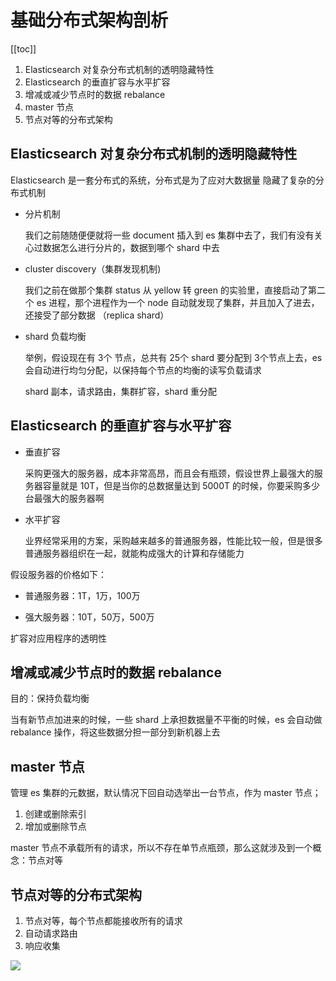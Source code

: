 # 基础分布式架构剖析
[[toc]]

1. Elasticsearch 对复杂分布式机制的透明隐藏特性
2. Elasticsearch 的垂直扩容与水平扩容
3. 增减或减少节点时的数据 rebalance
4. master 节点
5. 节点对等的分布式架构


## Elasticsearch 对复杂分布式机制的透明隐藏特性

Elasticsearch 是一套分布式的系统，分布式是为了应对大数据量
隐藏了复杂的分布式机制

- 分片机制

    我们之前随随便便就将一些 document 插入到 es 集群中去了，我们有没有关心过数据怎么进行分片的，数据到哪个 shard 中去

- cluster discovery（集群发现机制)

    我们之前在做那个集群 status 从 yellow 转 green 的实验里，直接启动了第二个 es 进程，那个进程作为一个 node 自动就发现了集群，并且加入了进去，还接受了部分数据 （replica shard）

- shard 负载均衡

    举例，假设现在有 3个 节点，总共有 25个 shard 要分配到 3个节点上去，es 会自动进行均匀分配，以保持每个节点的均衡的读写负载请求

    shard 副本，请求路由，集群扩容，shard 重分配

## Elasticsearch 的垂直扩容与水平扩容

- 垂直扩容

    采购更强大的服务器，成本非常高昂，而且会有瓶颈，假设世界上最强大的服务器容量就是 10T，但是当你的总数据量达到 5000T 的时候，你要采购多少台最强大的服务器啊

- 水平扩容

    业界经常采用的方案，采购越来越多的普通服务器，性能比较一般，但是很多普通服务器组织在一起，就能构成强大的计算和存储能力


假设服务器的价格如下：

- 普通服务器：1T，1万，100万

- 强大服务器：10T，50万，500万

扩容对应用程序的透明性

## 增减或减少节点时的数据 rebalance

目的：保持负载均衡

当有新节点加进来的时候，一些 shard 上承担数据量不平衡的时候，es 会自动做 rebalance 操作，将这些数据分担一部分到新机器上去

## master 节点

管理 es 集群的元数据，默认情况下回自动选举出一台节点，作为 master 节点；

1. 创建或删除索引
2. 增加或删除节点

master 节点不承载所有的请求，所以不存在单节点瓶颈，那么这就涉及到一个概念：节点对等

## 节点对等的分布式架构

1. 节点对等，每个节点都能接收所有的请求
2. 自动请求路由
3. 响应收集

![](../../../../pic/imocc/elasticsearch-core/markdown-img-paste-20181231234231253.png)
